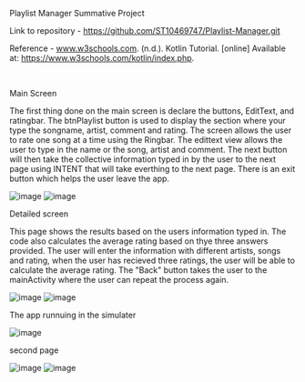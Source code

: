 Playlist Manager Summative Project 

Link to repository - https://github.com/ST10469747/Playlist-Manager.git

Reference - www.w3schools.com. (n.d.). Kotlin Tutorial. [online] Available at: https://www.w3schools.com/kotlin/index.php.

‌

Main Screen

The first thing done on the main screen is declare the buttons, EditText, and ratingbar.
The btnPlaylist button is used to display the section where your type the songname, artist, comment and rating. 
The screen allows the user to rate one song at a time using the Ringbar.
The edittext view allows the user to type in the name or the song, artist and comment.
The next button will then take the collective information typed in by the user to the next page using INTENT that will take everthing to the next page.
There is an exit button which helps the user leave the app.

![image](https://github.com/user-attachments/assets/451ae5d8-eef8-44d9-8442-13d78d44a7bb)
![image](https://github.com/user-attachments/assets/cd38f391-0663-4200-a59e-90e8d7409b63)

Detailed screen

This page shows the results based on the users information typed in. The code also calculates the average rating based on thye three answers provided.
The user will enter the information with different artists, songs and rating, when the user has recieved three ratings, the user will be able to calculate the average rating.
The "Back" button takes the user to the mainActivity where the user can repeat the process again. 

![image](https://github.com/user-attachments/assets/f38ab23c-da79-4a3d-aa47-0fd97931c8d5)
![image](https://github.com/user-attachments/assets/75e2243e-5c58-43a4-bf96-18a0a7da5f8b)

The app runnuing in the simulater

![image](https://github.com/user-attachments/assets/af93cded-647c-47bc-adaf-15f895b75ba2)

second page 

![image](https://github.com/user-attachments/assets/67c3ab97-f664-408d-9dcb-9576732330a5)
![image](https://github.com/user-attachments/assets/c2a971e0-49bc-4c77-868a-df8003244f16)







